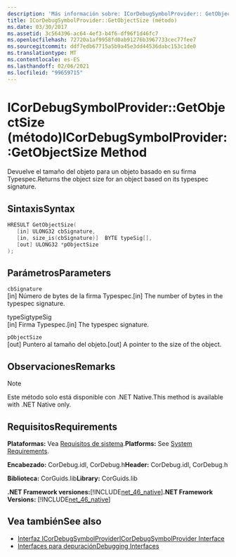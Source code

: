 ```yaml
---
description: 'Más información sobre: ICorDebugSymbolProvider:: GetObjectSize ((método)'
title: ICorDebugSymbolProvider::GetObjectSize (método)
ms.date: 03/30/2017
ms.assetid: 3c564396-ac64-4ef3-b4f6-df96f1d46fc7
ms.openlocfilehash: 72720a1af9958fd0ab91276b3967733cec77fee7
ms.sourcegitcommit: ddf7edb67715a5b9a45e3dd44536dabc153c1de0
ms.translationtype: MT
ms.contentlocale: es-ES
ms.lasthandoff: 02/06/2021
ms.locfileid: "99659715"
---
```

# <a name="icordebugsymbolprovidergetobjectsize-method"></a><span data-ttu-id="4f274-103">ICorDebugSymbolProvider::GetObjectSize (método)</span><span class="sxs-lookup"><span data-stu-id="4f274-103">ICorDebugSymbolProvider::GetObjectSize Method</span></span>

<span data-ttu-id="4f274-104">Devuelve el tamaño del objeto para un objeto basado en su firma Typespec.</span><span class="sxs-lookup"><span data-stu-id="4f274-104">Returns the object size for an object based on its typespec signature.</span></span>  
  
## <a name="syntax"></a><span data-ttu-id="4f274-105">Sintaxis</span><span class="sxs-lookup"><span data-stu-id="4f274-105">Syntax</span></span>  
  
```cpp  
HRESULT GetObjectSize(  
   [in] ULONG32 cbSignature,  
   [in, size_is(cbSignature)]  BYTE typeSig[],  
   [out] ULONG32 *pObjectSize  
);  
```  
  
## <a name="parameters"></a><span data-ttu-id="4f274-106">Parámetros</span><span class="sxs-lookup"><span data-stu-id="4f274-106">Parameters</span></span>  

 `cbSignature`  
 <span data-ttu-id="4f274-107">[in] Número de bytes de la firma Typespec.</span><span class="sxs-lookup"><span data-stu-id="4f274-107">[in] The number of bytes in the typespec signature.</span></span>  
  
 <span data-ttu-id="4f274-108">typeSig</span><span class="sxs-lookup"><span data-stu-id="4f274-108">typeSig</span></span>  
 <span data-ttu-id="4f274-109">[in] Firma Typespec.</span><span class="sxs-lookup"><span data-stu-id="4f274-109">[in] The typespec signature.</span></span>  
  
 `pObjectSize`  
 <span data-ttu-id="4f274-110">[out] Puntero al tamaño del objeto.</span><span class="sxs-lookup"><span data-stu-id="4f274-110">[out] A pointer to the size of the object.</span></span>  
  
## <a name="remarks"></a><span data-ttu-id="4f274-111">Observaciones</span><span class="sxs-lookup"><span data-stu-id="4f274-111">Remarks</span></span>  
  
> [!NOTE]
> <span data-ttu-id="4f274-112">Este método solo está disponible con .NET Native.</span><span class="sxs-lookup"><span data-stu-id="4f274-112">This method is available with .NET Native only.</span></span>  
  
## <a name="requirements"></a><span data-ttu-id="4f274-113">Requisitos</span><span class="sxs-lookup"><span data-stu-id="4f274-113">Requirements</span></span>  

 <span data-ttu-id="4f274-114">**Plataformas:** Vea [Requisitos de sistema](../../get-started/system-requirements.md).</span><span class="sxs-lookup"><span data-stu-id="4f274-114">**Platforms:** See [System Requirements](../../get-started/system-requirements.md).</span></span>  
  
 <span data-ttu-id="4f274-115">**Encabezado:** CorDebug.idl, CorDebug.h</span><span class="sxs-lookup"><span data-stu-id="4f274-115">**Header:** CorDebug.idl, CorDebug.h</span></span>  
  
 <span data-ttu-id="4f274-116">**Biblioteca:** CorGuids.lib</span><span class="sxs-lookup"><span data-stu-id="4f274-116">**Library:** CorGuids.lib</span></span>  
  
 <span data-ttu-id="4f274-117">**.NET Framework versiones:**[!INCLUDE[net_46_native](../../../../includes/net-46-native-md.md)]</span><span class="sxs-lookup"><span data-stu-id="4f274-117">**.NET Framework Versions:** [!INCLUDE[net_46_native](../../../../includes/net-46-native-md.md)]</span></span>  
  
## <a name="see-also"></a><span data-ttu-id="4f274-118">Vea también</span><span class="sxs-lookup"><span data-stu-id="4f274-118">See also</span></span>

- [<span data-ttu-id="4f274-119">Interfaz ICorDebugSymbolProvider</span><span class="sxs-lookup"><span data-stu-id="4f274-119">ICorDebugSymbolProvider Interface</span></span>](icordebugsymbolprovider-interface.md)
- [<span data-ttu-id="4f274-120">Interfaces para depuración</span><span class="sxs-lookup"><span data-stu-id="4f274-120">Debugging Interfaces</span></span>](debugging-interfaces.md)
